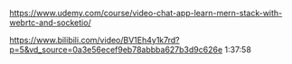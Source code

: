 https://www.udemy.com/course/video-chat-app-learn-mern-stack-with-webrtc-and-socketio/

https://www.bilibili.com/video/BV1Eh4y1k7rd?p=5&vd_source=0a3e56ecef9eb78abbba627b3d9c626e
1:37:58